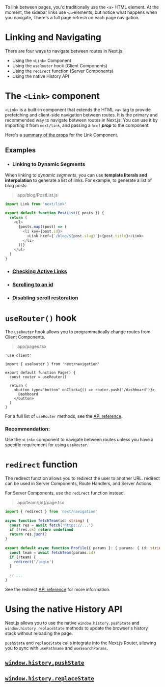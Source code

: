 To link between pages, you'd traditionally use the `<a>` HTML element. At the moment, the sidebar links use `<a>`elements, but notice what happens when you navigate, There's a full page refresh on each page navigation.

# Linking and Navigating
There are four ways to navigate between routes in Next.js:

* Using the `<Link>` Component
* Using the `useRouter` hook (Client Components)
* Using the `redirect` function (Server Components)
* Using the native History API

# The `<Link>` component
`<Link>` is a built-in component that extends the HTML `<a>` tag to provide prefetching and client-side navigation between routes. It is the primary and recommended way to navigate between routes in Next.js.
You can use it by importing it from `next/link`, and passing a `href` ***prop*** to the component.

Here's a [summary of the props](https://nextjs.org/docs/app/api-reference/components/link#props) for the Link Component.

## Examples
* ### Linking to Dynamic Segments
When linking to *dynamic segments*, you can use **template literals and interpolation** to generate a list of links. For example, to generate a list of blog posts:

> app/blog/PostList.js
```typescript
import Link from 'next/link'
 
export default function PostList({ posts }) {
  return (
    <ul>
      {posts.map((post) => (
        <li key={post.id}>
          <Link href={`/blog/${post.slug}`}>{post.title}</Link>
        </li>
      ))}
    </ul>
  )
}
```

* ### [Checking Active Links](https://nextjs.org/docs/app/building-your-application/routing/linking-and-navigating#checking-active-links)
* ### [Scrolling to an id](https://nextjs.org/docs/app/building-your-application/routing/linking-and-navigating#scrolling-to-an-id)
* ### [Disabling scroll restoration](https://nextjs.org/docs/app/building-your-application/routing/linking-and-navigating#disabling-scroll-restoration)

# `useRouter()` hook
The `useRouter` hook allows you to programmatically change routes from Client Components.

> app/pages.tsx
```tsx
'use client'
 
import { useRouter } from 'next/navigation'
 
export default function Page() {
  const router = useRouter()
 
  return (
    <button type="button" onClick={() => router.push('/dashboard')}>
      Dashboard
    </button>
  )
}
```
For a full list of `useRouter` methods, see the [API reference](https://nextjs.org/docs/app/api-reference/functions/use-router).

### Recommendation:
Use the `<Link>` component to navigate between routes unless you have a specific requirement for using `useRouter`.

# `redirect` function
The redirect function allows you to redirect the user to another URL. redirect can be used in Server Components, Route Handlers, and Server Actions.

For Server Components, use the `redirect` function instead.

> app/team/[id]/page.tsx
```typescript
import { redirect } from 'next/navigation'
 
async function fetchTeam(id: string) {
  const res = await fetch('https://...')
  if (!res.ok) return undefined
  return res.json()
}
 
export default async function Profile({ params }: { params: { id: string } }) {
  const team = await fetchTeam(params.id)
  if (!team) {
    redirect('/login')
  }
 
  // ...
}
```
See the redirect [API reference](https://nextjs.org/docs/app/api-reference/functions/redirect) for more information.

# Using the native History API
Next.js allows you to use the native `window.history.pushState` and `window.history.replaceState` methods to update the browser's history stack without reloading the page.

`pushState` and `replaceState` calls integrate into the Next.js Router, allowing you to sync with `usePathname` and `useSearchParams`.

## [`window.history.pushState`](https://nextjs.org/docs/app/building-your-application/routing/linking-and-navigating#windowhistorypushstate)

## [`window.history.replaceState`](https://nextjs.org/docs/app/building-your-application/routing/linking-and-navigating#windowhistoryreplacestate)
